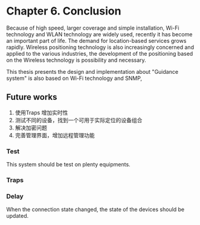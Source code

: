 # Chapter 6. Conclusion

Because of high speed, larger coverage and simple installation, Wi-Fi technology and WLAN technology are widely used, recently it has become an important part of life. The demand for location-based services grows rapidly. Wireless positioning technology is also increasingly concerned and applied to the various industries, the development of the positioning based on the Wireless technology is  possibility and necessary.  

This thesis presents the design and implementation about "Guidance system" is also based on Wi-Fi technology and SNMP, 






## Future works

1. 使用Traps 增加实时性
2. 测试不同的设备，找到一个可用于实际定位的设备组合
3. 解决加密问题
4. 完善管理界面，增加远程管理功能

### Test

This system should be test on plenty equipments.

### Traps

### Delay

When the connection state changed, the state of the devices should be updated.

### 
